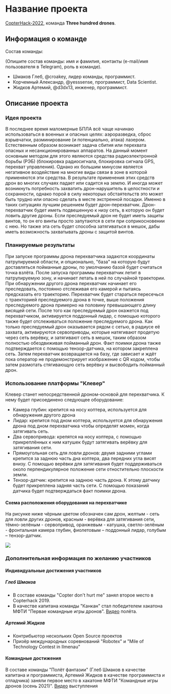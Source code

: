 # Название проекта

[CopterHack-2022](copterhack2022.md), команда **Three hundred drones**.

## Информация о команде

Состав команды:

(Опишите состав команды: имя и фамилия, контакты (e-mail/имя пользователя в Telegram), роль в команде).

* Шмаков Глеб, @croakey, лидер команды, программист.
* Корчемный Александр, @yesssense, программист, Data Scientist.
* Жидков Артемий, @d3dx13, инженер, программист.

## Описание проекта

### Идея проекта

В последнее время маломерные БПЛА всё чаще начинаю использоваться в военных и опасных целях: аэроразведка, сброс взрывчатки, разминирование (и потенциально, атака) лазером. Естественным образом возникает задача сбития или перехвата опасных и несанкционированных аппаратов. На данный момент основным методом для этого являются средства радиоэлектронной борьбы (РЭБ) (блокировка радиосигнала, блокировка сигнала GPS, перехват управления). Однако их большим минусом является негативное воздействие на многие виды связи в зоне в которой применяются эти средства. В результате применения этих средств дрон во многих случаях падает или садится на землю. И иногда может возникнуть потребность захватить дрон-нарушитель в целостности и сохранности, однако порой в силу некоторых обстаятельств это может быть трудно или опасно сделать в месте экстренной посадки. Именно в таких ситуациях лучшим решением будет дрон-перехватчик.
Дрон-перехватчик будет иметь подвешенную к низу сеть, в которую он будет ловить другие дроны. Если преследуемый дрон не будет иметь защиты винтов, то он его винты просто запутаются в сети при соприкосновении с нею. Но также эта сеть будет способна затягиваться в мешок, дабы иметь возможность захватывать дроны с защитой винтов.


### Планируемые результаты

При запуске программы дрона перехватчика задаются координаты патрулируемой области, и опционально, "база" на которую будут доставляться пойманные дроны, по умолчанию базой будет
считаться точка взлёта. После запуска программы перехватчик летит в патрулируемую зону, и начинает летать в ней по случайной траектории. При обнаружении другого дрона 
перехватчик начинает его преследовать, постоянно отслеживая его камерой и пытаясь предсказать его траекторию. Перехватчик будет стараться пересечься с траекторией преследуемого
дрона в точке, выше положения преследуемого дрона примерно на половину превышающего длину висящей сети. После того как преследуемый дрон окажется под перехватчиком, 
активируется поддонный лидар, с помощью которого также будет отслеживаться положение преследуемого дрона. Как только преследуемый дрон оказывается рядом с сетью, в радиусе её
захвата, активируются сервоприводы, которые натягивают продетую через сеть верёвку, и затягивают сеть в мешок, таким образом полностью обездвиживая пойманный дрон. Факт поимки 
дрона также подтверждается с помощью тензор-датчика, на котором закреплена сеть. Затем перехватчик возвращается на базу, где зависает и ждёт пока оператор не продемонстрирует
изображение с QR кодом, чтобы затем размотать стягивающую сеть верёвку и высвободить пойманный дрон.

### Использование платформы "Клевер"

Клевер станет непосредственной дроном-основой для перехватчика. К нему будет присоединено следующее оборудование:
* Камера глубин: крепится на носу коптера, используется для обнаружения другого дрона
* Лидар: крепится под дном коптера, используется для обнаружения дрона под дном перехватчика чтобы определят момен, когда затягивать сеть.
* Два сервопривода: крепятся на носу коптера, с помощью прикреплённых к ним катушек будут затягивать верёвку для затягивания сети.
* Прямоугольная сеть для ловли дронов: двумя задними углами крепится за заднюю часть дна коптера, два передних угла висят внизу. С помощью верёвки для затягивания будет поддерживаться около перпендикулярное положение сети отностительно плоскости земли.
* Тензор-датчик: крепится на заднюю часть дрона. К этому датчику будет прикреплена задняя часть сети. С помощью показаний датчика будет подтверждаться факт поимки дрона.

#### Схема расположения оборудования на перехватчике
На рисунке ниже чёрным цветом обозначен сам дрон, желтым - сеть для ловли других дронов, красным - верёвка для затягивания сети, тёмно-зелёным - сервопривод, оранжевым - катушка, светло-зелёным - фронтальная камера глубин, фиолетовым – поддонный лидар, голубым – тензор-датчик.

<img src="https://github.com/deadln/clover/blob/interceptor/docs/assets/interceptor/interceptor-profile.png">

### Дополнительная информация по желанию участников

#### Индивидуальные достижения участников
##### Глеб Шмаков
* В составе команды "Copter don't hurt me" занял второе место в Copterhack 2019.
* В качестве капитана команды "Канкан" стал победителем хакатона МФТИ "Первае командные игры дронов". [Видео](https://youtu.be/kdBKRd5v-Cc?t=4208) полёта.
##### Артемий Жидков
* Контрибьютор нескольких Open Source проектов
* Призёр международных соревнований "Robotex" и "Mile of Technology Contest in Ilmenau"

#### Командные достижения
В составе команды "Полёт фантазии" (Глеб Шмаков в качестве капитана и программиста, Артемий Жидков в качестве программиста и отладчика) заняли первое место в хакатоне МФТИ "Командные игры дронов (осень 2021)". [Видео](https://youtu.be/W6v-cVKNbhQ?t=21721) выступления
